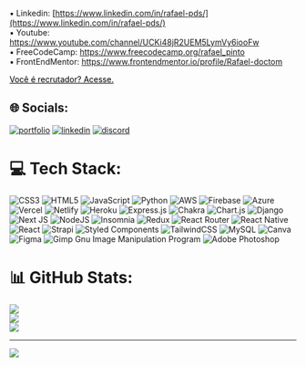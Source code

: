 

  


▪️ Linkedin: <a target="blank" href="[https://www.linkedin.com/in/rafael-pinto-da-silva/](https://www.linkedin.com/in/rafael-pds)" style="color:black"> 
  [https://www.linkedin.com/in/rafael-pds/](https://www.linkedin.com/in/rafael-pds/)
  </a>
  </br>
▪️ Youtube: <a target="blank" href="https://www.youtube.com/channel/UCKi48jR2UEM5LymVy6iooFw" style="color:black"> 
https://www.youtube.com/channel/UCKi48jR2UEM5LymVy6iooFw  </a>
  </br>
  ▪️ FreeCodeCamp:
  <a target="blank" href="https://www.frontendmentor.io/profile/Rafael-doctom" style="color:black"> 
https://www.freecodecamp.org/rafael_pinto  </a>
 </br>
  ▪️ FrontEndMentor:
  <a target="blank" href="https://www.frontendmentor.io/profile/Rafael-doctom" style="color:black"> 
https://www.frontendmentor.io/profile/Rafael-doctom  </a>
 
<div>
  <a target="blank" href="https://torecruiter.netlify.app/" style="color:black"> Você é recrutador? Acesse. 
  </a>
</div>



## 🌐 Socials:
[![portfolio](https://img.shields.io/badge/my_portfolio-000?style=for-the-badge&logo=ko-fi&logoColor=white)](https://rafaelpds.netlify.app/)
[![linkedin](https://img.shields.io/badge/linkedin-0A66C2?style=for-the-badge&logo=linkedin&logoColor=white)](https://www.linkedin.com/in/rafael-pds/)
[![discord](https://img.shields.io/badge/Discord-7289DA?style=for-the-badge&logo=discord&logoColor=white)](https://discord.com/invite/BeCMhgyfCQ)



# 💻 Tech Stack:
![CSS3](https://img.shields.io/badge/css3-%231572B6.svg?style=for-the-badge&logo=css3&logoColor=white) ![HTML5](https://img.shields.io/badge/html5-%23E34F26.svg?style=for-the-badge&logo=html5&logoColor=white) ![JavaScript](https://img.shields.io/badge/javascript-%23323330.svg?style=for-the-badge&logo=javascript&logoColor=%23F7DF1E) ![Python](https://img.shields.io/badge/python-3670A0?style=for-the-badge&logo=python&logoColor=ffdd54) ![AWS](https://img.shields.io/badge/AWS-%23FF9900.svg?style=for-the-badge&logo=amazon-aws&logoColor=white) ![Firebase](https://img.shields.io/badge/firebase-%23039BE5.svg?style=for-the-badge&logo=firebase) ![Azure](https://img.shields.io/badge/azure-%230072C6.svg?style=for-the-badge&logo=azure-devops&logoColor=white) ![Vercel](https://img.shields.io/badge/vercel-%23000000.svg?style=for-the-badge&logo=vercel&logoColor=white) ![Netlify](https://img.shields.io/badge/netlify-%23000000.svg?style=for-the-badge&logo=netlify&logoColor=#00C7B7) ![Heroku](https://img.shields.io/badge/heroku-%23430098.svg?style=for-the-badge&logo=heroku&logoColor=white) ![Express.js](https://img.shields.io/badge/express.js-%23404d59.svg?style=for-the-badge&logo=express&logoColor=%2361DAFB) ![Chakra](https://img.shields.io/badge/chakra-%234ED1C5.svg?style=for-the-badge&logo=chakraui&logoColor=white) ![Chart.js](https://img.shields.io/badge/chart.js-F5788D.svg?style=for-the-badge&logo=chart.js&logoColor=white) ![Django](https://img.shields.io/badge/django-%23092E20.svg?style=for-the-badge&logo=django&logoColor=white) ![Next JS](https://img.shields.io/badge/Next-black?style=for-the-badge&logo=next.js&logoColor=white) ![NodeJS](https://img.shields.io/badge/node.js-6DA55F?style=for-the-badge&logo=node.js&logoColor=white) ![Insomnia](https://img.shields.io/badge/Insomnia-black?style=for-the-badge&logo=insomnia&logoColor=5849BE) ![Redux](https://img.shields.io/badge/redux-%23593d88.svg?style=for-the-badge&logo=redux&logoColor=white) ![React Router](https://img.shields.io/badge/React_Router-CA4245?style=for-the-badge&logo=react-router&logoColor=white) ![React Native](https://img.shields.io/badge/react_native-%2320232a.svg?style=for-the-badge&logo=react&logoColor=%2361DAFB) ![React](https://img.shields.io/badge/react-%2320232a.svg?style=for-the-badge&logo=react&logoColor=%2361DAFB) ![Strapi](https://img.shields.io/badge/strapi-%232E7EEA.svg?style=for-the-badge&logo=strapi&logoColor=white) ![Styled Components](https://img.shields.io/badge/styled--components-DB7093?style=for-the-badge&logo=styled-components&logoColor=white) ![TailwindCSS](https://img.shields.io/badge/tailwindcss-%2338B2AC.svg?style=for-the-badge&logo=tailwind-css&logoColor=white) ![MySQL](https://img.shields.io/badge/mysql-%2300f.svg?style=for-the-badge&logo=mysql&logoColor=white) ![Canva](https://img.shields.io/badge/Canva-%2300C4CC.svg?style=for-the-badge&logo=Canva&logoColor=white) 	![Figma](https://img.shields.io/badge/figma-%23F24E1E.svg?style=for-the-badge&logo=figma&logoColor=white) ![Gimp Gnu Image Manipulation Program](https://img.shields.io/badge/Gimp-657D8B?style=for-the-badge&logo=gimp&logoColor=FFFFFF) ![Adobe Photoshop](https://img.shields.io/badge/adobephotoshop-%2331A8FF.svg?style=for-the-badge&logo=adobephotoshop&logoColor=white)
# 📊 GitHub Stats:
![](https://github-readme-stats.vercel.app/api?username=Rafael-doctom&theme=dark&hide_border=true&include_all_commits=false&count_private=false)<br/>
![](https://github-readme-streak-stats.herokuapp.com/?user=Rafael-doctom&theme=dark&hide_border=true)<br/>
![](https://github-readme-stats.vercel.app/api/top-langs/?username=Rafael-doctom&theme=dark&hide_border=true&include_all_commits=false&count_private=false&layout=compact)


---
<a target="blank" href="https://visitcount.itsvg.in">
  <img src="https://visitcount.itsvg.in/api?id=Rafael-doctom&label=Visualizac%C3%B5es%20de%20perfil&color=11&icon=0&pretty=true" />
</a>


